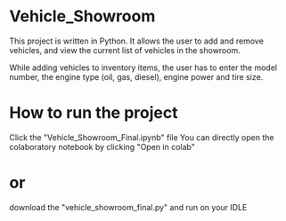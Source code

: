 # Vehicle_Showroom

This project is written in Python. It allows the user to add and remove vehicles, and view the current list of vehicles in the showroom.

While adding vehicles to inventory items, the user has to enter the model number, the engine type (oil, gas, diesel), engine power and tire size. 

# How to run the project

Click the "Vehicle_Showroom_Final.ipynb" file
You can directly open the colaboratory notebook by clicking "Open in colab"

# or

download the "vehicle_showroom_final.py" and run on your IDLE

